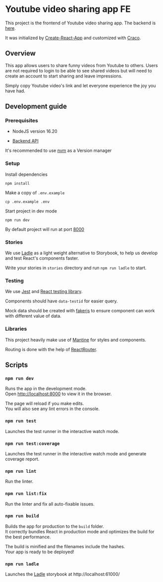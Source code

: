 # Youtube video sharing app FE

This project is the frontend of Youtube video sharing app. The backend is [here](https://github.com/midoriki/youtube-sharing-be).

It was initialized by [Create-React-App](https://create-react-app.dev/) and customized with [Craco](https://craco.js.org/).

## Overview

This app allows users to share funny videos from Youtube to others. Users are not required to login to be able to see shared videos but will need to create an account to start sharing and leave impressions.

Simply copy Youtube video's link and let everyone experience the joy you have had.

## Development guide

### Prerequisites

- NodeJS version 16.20

- [Backend API](https://github.com/midoriki/youtube-sharing-be)

It's recommended to use [nvm](https://github.com/nvm-sh/nvm) as a Version manager

### Setup

Install dependencies

`npm install`

Make a copy of `.env.example`

`cp .env.example .env`

Start project in dev mode

`npm run dev`

By default project will run at port [8000](http://localhost:8000)

### Stories

We use [Ladle](https://ladle.dev/) as a light weight alternative to Storybook, to help us develop and test React's components faster.

Write your stories in `stories` directory and run `npm run ladle` to start.

### Testing

We use [Jest](https://jestjs.io/) and [React testing library](https://testing-library.com/docs/react-testing-library/intro/).

Components should have `data-testid` for easier query.

Mock data should be created with [fakerjs](https://fakerjs.dev/guide/) to ensure component can work with different value of data.

### Libraries

This project heavily make use of [Mantine](https://mantine.dev/pages/getting-started/) for styles and components.

Routing is done with the help of [ReactRouter](https://reactrouter.com/en/main).

## Scripts

### `npm run dev`

Runs the app in the development mode.\
Open [http://localhost:8000](http://localhost:8000) to view it in the browser.

The page will reload if you make edits.\
You will also see any lint errors in the console.

### `npm run test`

Launches the test runner in the interactive watch mode.

### `npm run test:coverage`

Launches the test runner in the interactive watch mode and generate coverage report.

### `npm run lint`

Run the linter.

### `npm run list:fix`

Run the linter and fix all auto-fixable issues.

### `npm run build`

Builds the app for production to the `build` folder.\
It correctly bundles React in production mode and optimizes the build for the best performance.

The build is minified and the filenames include the hashes.\
Your app is ready to be deployed!

### `npm run ladle`

Launches the [Ladle](https://ladle.dev/) storybook at http://localhost:61000/